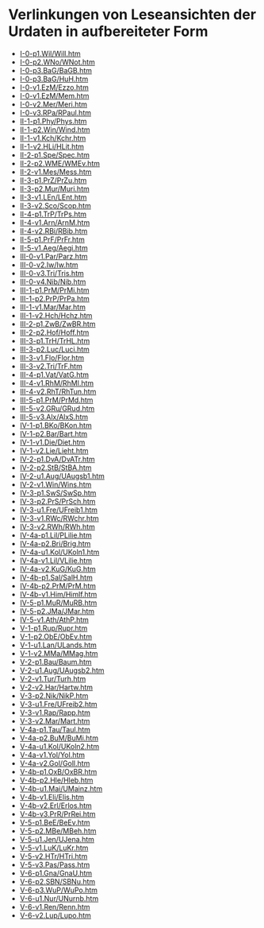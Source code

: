 # Verlinkungen von Leseansichten der Urdaten in aufbereiteter Form

- <a href="https://dienst.badw.de/varia?url=https%3A%2F%2Fdaten.badw.de%2Fmhd-korpus%2F-%2Fraw%2Farbeitsfassung%2FP-htm%2FI-0-p1.Wil%2FWill.htm" target="_blank" rel="noopener noreferrer">I-0-p1.Wil/Will.htm</a>
- <a href="https://dienst.badw.de/varia?url=https%3A%2F%2Fdaten.badw.de%2Fmhd-korpus%2F-%2Fraw%2Farbeitsfassung%2FP-htm%2FI-0-p2.WNo%2FWNot.htm" target="_blank" rel="noopener noreferrer">I-0-p2.WNo/WNot.htm</a>
- <a href="https://dienst.badw.de/varia?url=https%3A%2F%2Fdaten.badw.de%2Fmhd-korpus%2F-%2Fraw%2Farbeitsfassung%2FP-htm%2FI-0-p3.BaG%2FBaGB.htm" target="_blank" rel="noopener noreferrer">I-0-p3.BaG/BaGB.htm</a>
- <a href="https://dienst.badw.de/varia?url=https%3A%2F%2Fdaten.badw.de%2Fmhd-korpus%2F-%2Fraw%2Farbeitsfassung%2FP-htm%2FI-0-p3.BaG%2FHuH.htm" target="_blank" rel="noopener noreferrer">I-0-p3.BaG/HuH.htm</a>
- <a href="https://dienst.badw.de/varia?url=https%3A%2F%2Fdaten.badw.de%2Fmhd-korpus%2F-%2Fraw%2Farbeitsfassung%2FP-htm%2FI-0-v1.EzM%2FEzzo.htm" target="_blank" rel="noopener noreferrer">I-0-v1.EzM/Ezzo.htm</a>
- <a href="https://dienst.badw.de/varia?url=https%3A%2F%2Fdaten.badw.de%2Fmhd-korpus%2F-%2Fraw%2Farbeitsfassung%2FP-htm%2FI-0-v1.EzM%2FMem.htm" target="_blank" rel="noopener noreferrer">I-0-v1.EzM/Mem.htm</a>
- <a href="https://dienst.badw.de/varia?url=https%3A%2F%2Fdaten.badw.de%2Fmhd-korpus%2F-%2Fraw%2Farbeitsfassung%2FP-htm%2FI-0-v2.Mer%2FMeri.htm" target="_blank" rel="noopener noreferrer">I-0-v2.Mer/Meri.htm</a>
- <a href="https://dienst.badw.de/varia?url=https%3A%2F%2Fdaten.badw.de%2Fmhd-korpus%2F-%2Fraw%2Farbeitsfassung%2FP-htm%2FI-0-v3.RPa%2FRPaul.htm" target="_blank" rel="noopener noreferrer">I-0-v3.RPa/RPaul.htm</a>
- <a href="https://dienst.badw.de/varia?url=https%3A%2F%2Fdaten.badw.de%2Fmhd-korpus%2F-%2Fraw%2Farbeitsfassung%2FP-htm%2FII-1-p1.Phy%2FPhys.htm" target="_blank" rel="noopener noreferrer">II-1-p1.Phy/Phys.htm</a>
- <a href="https://dienst.badw.de/varia?url=https%3A%2F%2Fdaten.badw.de%2Fmhd-korpus%2F-%2Fraw%2Farbeitsfassung%2FP-htm%2FII-1-p2.Win%2FWind.htm" target="_blank" rel="noopener noreferrer">II-1-p2.Win/Wind.htm</a>
- <a href="https://dienst.badw.de/varia?url=https%3A%2F%2Fdaten.badw.de%2Fmhd-korpus%2F-%2Fraw%2Farbeitsfassung%2FP-htm%2FII-1-v1.Kch%2FKchr.htm" target="_blank" rel="noopener noreferrer">II-1-v1.Kch/Kchr.htm</a>
- <a href="https://dienst.badw.de/varia?url=https%3A%2F%2Fdaten.badw.de%2Fmhd-korpus%2F-%2Fraw%2Farbeitsfassung%2FP-htm%2FII-1-v2.HLi%2FHLit.htm" target="_blank" rel="noopener noreferrer">II-1-v2.HLi/HLit.htm</a>
- <a href="https://dienst.badw.de/varia?url=https%3A%2F%2Fdaten.badw.de%2Fmhd-korpus%2F-%2Fraw%2Farbeitsfassung%2FP-htm%2FII-2-p1.Spe%2FSpec.htm" target="_blank" rel="noopener noreferrer">II-2-p1.Spe/Spec.htm</a>
- <a href="https://dienst.badw.de/varia?url=https%3A%2F%2Fdaten.badw.de%2Fmhd-korpus%2F-%2Fraw%2Farbeitsfassung%2FP-htm%2FII-2-p2.WME%2FWMEv.htm" target="_blank" rel="noopener noreferrer">II-2-p2.WME/WMEv.htm</a>
- <a href="https://dienst.badw.de/varia?url=https%3A%2F%2Fdaten.badw.de%2Fmhd-korpus%2F-%2Fraw%2Farbeitsfassung%2FP-htm%2FII-2-v1.Mes%2FMess.htm" target="_blank" rel="noopener noreferrer">II-2-v1.Mes/Mess.htm</a>
- <a href="https://dienst.badw.de/varia?url=https%3A%2F%2Fdaten.badw.de%2Fmhd-korpus%2F-%2Fraw%2Farbeitsfassung%2FP-htm%2FII-3-p1.PrZ%2FPrZu.htm" target="_blank" rel="noopener noreferrer">II-3-p1.PrZ/PrZu.htm</a>
- <a href="https://dienst.badw.de/varia?url=https%3A%2F%2Fdaten.badw.de%2Fmhd-korpus%2F-%2Fraw%2Farbeitsfassung%2FP-htm%2FII-3-p2.Mur%2FMuri.htm" target="_blank" rel="noopener noreferrer">II-3-p2.Mur/Muri.htm</a>
- <a href="https://dienst.badw.de/varia?url=https%3A%2F%2Fdaten.badw.de%2Fmhd-korpus%2F-%2Fraw%2Farbeitsfassung%2FP-htm%2FII-3-v1.LEn%2FLEnt.htm" target="_blank" rel="noopener noreferrer">II-3-v1.LEn/LEnt.htm</a>
- <a href="https://dienst.badw.de/varia?url=https%3A%2F%2Fdaten.badw.de%2Fmhd-korpus%2F-%2Fraw%2Farbeitsfassung%2FP-htm%2FII-3-v2.Sco%2FScop.htm" target="_blank" rel="noopener noreferrer">II-3-v2.Sco/Scop.htm</a>
- <a href="https://dienst.badw.de/varia?url=https%3A%2F%2Fdaten.badw.de%2Fmhd-korpus%2F-%2Fraw%2Farbeitsfassung%2FP-htm%2FII-4-p1.TrP%2FTrPs.htm" target="_blank" rel="noopener noreferrer">II-4-p1.TrP/TrPs.htm</a>
- <a href="https://dienst.badw.de/varia?url=https%3A%2F%2Fdaten.badw.de%2Fmhd-korpus%2F-%2Fraw%2Farbeitsfassung%2FP-htm%2FII-4-v1.Arn%2FArnM.htm" target="_blank" rel="noopener noreferrer">II-4-v1.Arn/ArnM.htm</a>
- <a href="https://dienst.badw.de/varia?url=https%3A%2F%2Fdaten.badw.de%2Fmhd-korpus%2F-%2Fraw%2Farbeitsfassung%2FP-htm%2FII-4-v2.RBi%2FRBib.htm" target="_blank" rel="noopener noreferrer">II-4-v2.RBi/RBib.htm</a>
- <a href="https://dienst.badw.de/varia?url=https%3A%2F%2Fdaten.badw.de%2Fmhd-korpus%2F-%2Fraw%2Farbeitsfassung%2FP-htm%2FII-5-p1.PrF%2FPrFr.htm" target="_blank" rel="noopener noreferrer">II-5-p1.PrF/PrFr.htm</a>
- <a href="https://dienst.badw.de/varia?url=https%3A%2F%2Fdaten.badw.de%2Fmhd-korpus%2F-%2Fraw%2Farbeitsfassung%2FP-htm%2FII-5-v1.Aeg%2FAegi.htm" target="_blank" rel="noopener noreferrer">II-5-v1.Aeg/Aegi.htm</a>
- <a href="https://dienst.badw.de/varia?url=https%3A%2F%2Fdaten.badw.de%2Fmhd-korpus%2F-%2Fraw%2Farbeitsfassung%2FP-htm%2FIII-0-v1.Par%2FParz.htm" target="_blank" rel="noopener noreferrer">III-0-v1.Par/Parz.htm</a>
- <a href="https://dienst.badw.de/varia?url=https%3A%2F%2Fdaten.badw.de%2Fmhd-korpus%2F-%2Fraw%2Farbeitsfassung%2FP-htm%2FIII-0-v2.Iw%2FIw.htm" target="_blank" rel="noopener noreferrer">III-0-v2.Iw/Iw.htm</a>
- <a href="https://dienst.badw.de/varia?url=https%3A%2F%2Fdaten.badw.de%2Fmhd-korpus%2F-%2Fraw%2Farbeitsfassung%2FP-htm%2FIII-0-v3.Tri%2FTris.htm" target="_blank" rel="noopener noreferrer">III-0-v3.Tri/Tris.htm</a>
- <a href="https://dienst.badw.de/varia?url=https%3A%2F%2Fdaten.badw.de%2Fmhd-korpus%2F-%2Fraw%2Farbeitsfassung%2FP-htm%2FIII-0-v4.Nib%2FNib.htm" target="_blank" rel="noopener noreferrer">III-0-v4.Nib/Nib.htm</a>
- <a href="https://dienst.badw.de/varia?url=https%3A%2F%2Fdaten.badw.de%2Fmhd-korpus%2F-%2Fraw%2Farbeitsfassung%2FP-htm%2FIII-1-p1.PrM%2FPrMi.htm" target="_blank" rel="noopener noreferrer">III-1-p1.PrM/PrMi.htm</a>
- <a href="https://dienst.badw.de/varia?url=https%3A%2F%2Fdaten.badw.de%2Fmhd-korpus%2F-%2Fraw%2Farbeitsfassung%2FP-htm%2FIII-1-p2.PrP%2FPrPa.htm" target="_blank" rel="noopener noreferrer">III-1-p2.PrP/PrPa.htm</a>
- <a href="https://dienst.badw.de/varia?url=https%3A%2F%2Fdaten.badw.de%2Fmhd-korpus%2F-%2Fraw%2Farbeitsfassung%2FP-htm%2FIII-1-v1.Mar%2FMar.htm" target="_blank" rel="noopener noreferrer">III-1-v1.Mar/Mar.htm</a>
- <a href="https://dienst.badw.de/varia?url=https%3A%2F%2Fdaten.badw.de%2Fmhd-korpus%2F-%2Fraw%2Farbeitsfassung%2FP-htm%2FIII-1-v2.Hch%2FHchz.htm" target="_blank" rel="noopener noreferrer">III-1-v2.Hch/Hchz.htm</a>
- <a href="https://dienst.badw.de/varia?url=https%3A%2F%2Fdaten.badw.de%2Fmhd-korpus%2F-%2Fraw%2Farbeitsfassung%2FP-htm%2FIII-2-p1.ZwB%2FZwBR.htm" target="_blank" rel="noopener noreferrer">III-2-p1.ZwB/ZwBR.htm</a>
- <a href="https://dienst.badw.de/varia?url=https%3A%2F%2Fdaten.badw.de%2Fmhd-korpus%2F-%2Fraw%2Farbeitsfassung%2FP-htm%2FIII-2-p2.Hof%2FHoff.htm" target="_blank" rel="noopener noreferrer">III-2-p2.Hof/Hoff.htm</a>
- <a href="https://dienst.badw.de/varia?url=https%3A%2F%2Fdaten.badw.de%2Fmhd-korpus%2F-%2Fraw%2Farbeitsfassung%2FP-htm%2FIII-3-p1.TrH%2FTrHL.htm" target="_blank" rel="noopener noreferrer">III-3-p1.TrH/TrHL.htm</a>
- <a href="https://dienst.badw.de/varia?url=https%3A%2F%2Fdaten.badw.de%2Fmhd-korpus%2F-%2Fraw%2Farbeitsfassung%2FP-htm%2FIII-3-p2.Luc%2FLuci.htm" target="_blank" rel="noopener noreferrer">III-3-p2.Luc/Luci.htm</a>
- <a href="https://dienst.badw.de/varia?url=https%3A%2F%2Fdaten.badw.de%2Fmhd-korpus%2F-%2Fraw%2Farbeitsfassung%2FP-htm%2FIII-3-v1.Flo%2FFlor.htm" target="_blank" rel="noopener noreferrer">III-3-v1.Flo/Flor.htm</a>
- <a href="https://dienst.badw.de/varia?url=https%3A%2F%2Fdaten.badw.de%2Fmhd-korpus%2F-%2Fraw%2Farbeitsfassung%2FP-htm%2FIII-3-v2.Tri%2FTrF.htm" target="_blank" rel="noopener noreferrer">III-3-v2.Tri/TrF.htm</a>
- <a href="https://dienst.badw.de/varia?url=https%3A%2F%2Fdaten.badw.de%2Fmhd-korpus%2F-%2Fraw%2Farbeitsfassung%2FP-htm%2FIII-4-p1.Vat%2FVatG.htm" target="_blank" rel="noopener noreferrer">III-4-p1.Vat/VatG.htm</a>
- <a href="https://dienst.badw.de/varia?url=https%3A%2F%2Fdaten.badw.de%2Fmhd-korpus%2F-%2Fraw%2Farbeitsfassung%2FP-htm%2FIII-4-v1.RhM%2FRhMl.htm" target="_blank" rel="noopener noreferrer">III-4-v1.RhM/RhMl.htm</a>
- <a href="https://dienst.badw.de/varia?url=https%3A%2F%2Fdaten.badw.de%2Fmhd-korpus%2F-%2Fraw%2Farbeitsfassung%2FP-htm%2FIII-4-v2.RhT%2FRhTun.htm" target="_blank" rel="noopener noreferrer">III-4-v2.RhT/RhTun.htm</a>
- <a href="https://dienst.badw.de/varia?url=https%3A%2F%2Fdaten.badw.de%2Fmhd-korpus%2F-%2Fraw%2Farbeitsfassung%2FP-htm%2FIII-5-p1.PrM%2FPrMd.htm" target="_blank" rel="noopener noreferrer">III-5-p1.PrM/PrMd.htm</a>
- <a href="https://dienst.badw.de/varia?url=https%3A%2F%2Fdaten.badw.de%2Fmhd-korpus%2F-%2Fraw%2Farbeitsfassung%2FP-htm%2FIII-5-v2.GRu%2FGRud.htm" target="_blank" rel="noopener noreferrer">III-5-v2.GRu/GRud.htm</a>
- <a href="https://dienst.badw.de/varia?url=https%3A%2F%2Fdaten.badw.de%2Fmhd-korpus%2F-%2Fraw%2Farbeitsfassung%2FP-htm%2FIII-5-v3.Alx%2FAlxS.htm" target="_blank" rel="noopener noreferrer">III-5-v3.Alx/AlxS.htm</a>
- <a href="https://dienst.badw.de/varia?url=https%3A%2F%2Fdaten.badw.de%2Fmhd-korpus%2F-%2Fraw%2Farbeitsfassung%2FP-htm%2FIV-1-p1.BKo%2FBKon.htm" target="_blank" rel="noopener noreferrer">IV-1-p1.BKo/BKon.htm</a>
- <a href="https://dienst.badw.de/varia?url=https%3A%2F%2Fdaten.badw.de%2Fmhd-korpus%2F-%2Fraw%2Farbeitsfassung%2FP-htm%2FIV-1-p2.Bar%2FBart.htm" target="_blank" rel="noopener noreferrer">IV-1-p2.Bar/Bart.htm</a>
- <a href="https://dienst.badw.de/varia?url=https%3A%2F%2Fdaten.badw.de%2Fmhd-korpus%2F-%2Fraw%2Farbeitsfassung%2FP-htm%2FIV-1-v1.Die%2FDiet.htm" target="_blank" rel="noopener noreferrer">IV-1-v1.Die/Diet.htm</a>
- <a href="https://dienst.badw.de/varia?url=https%3A%2F%2Fdaten.badw.de%2Fmhd-korpus%2F-%2Fraw%2Farbeitsfassung%2FP-htm%2FIV-1-v2.Lie%2FLieht.htm" target="_blank" rel="noopener noreferrer">IV-1-v2.Lie/Lieht.htm</a>
- <a href="https://dienst.badw.de/varia?url=https%3A%2F%2Fdaten.badw.de%2Fmhd-korpus%2F-%2Fraw%2Farbeitsfassung%2FP-htm%2FIV-2-p1.DvA%2FDvATr.htm" target="_blank" rel="noopener noreferrer">IV-2-p1.DvA/DvATr.htm</a>
- <a href="https://dienst.badw.de/varia?url=https%3A%2F%2Fdaten.badw.de%2Fmhd-korpus%2F-%2Fraw%2Farbeitsfassung%2FP-htm%2FIV-2-p2.StB%2FStBA.htm" target="_blank" rel="noopener noreferrer">IV-2-p2.StB/StBA.htm</a>
- <a href="https://dienst.badw.de/varia?url=https%3A%2F%2Fdaten.badw.de%2Fmhd-korpus%2F-%2Fraw%2Farbeitsfassung%2FP-htm%2FIV-2-u1.Aug%2FUAugsb1.htm" target="_blank" rel="noopener noreferrer">IV-2-u1.Aug/UAugsb1.htm</a>
- <a href="https://dienst.badw.de/varia?url=https%3A%2F%2Fdaten.badw.de%2Fmhd-korpus%2F-%2Fraw%2Farbeitsfassung%2FP-htm%2FIV-2-v1.Win%2FWins.htm" target="_blank" rel="noopener noreferrer">IV-2-v1.Win/Wins.htm</a>
- <a href="https://dienst.badw.de/varia?url=https%3A%2F%2Fdaten.badw.de%2Fmhd-korpus%2F-%2Fraw%2Farbeitsfassung%2FP-htm%2FIV-3-p1.SwS%2FSwSp.htm" target="_blank" rel="noopener noreferrer">IV-3-p1.SwS/SwSp.htm</a>
- <a href="https://dienst.badw.de/varia?url=https%3A%2F%2Fdaten.badw.de%2Fmhd-korpus%2F-%2Fraw%2Farbeitsfassung%2FP-htm%2FIV-3-p2.PrS%2FPrSch.htm" target="_blank" rel="noopener noreferrer">IV-3-p2.PrS/PrSch.htm</a>
- <a href="https://dienst.badw.de/varia?url=https%3A%2F%2Fdaten.badw.de%2Fmhd-korpus%2F-%2Fraw%2Farbeitsfassung%2FP-htm%2FIV-3-u1.Fre%2FUFreib1.htm" target="_blank" rel="noopener noreferrer">IV-3-u1.Fre/UFreib1.htm</a>
- <a href="https://dienst.badw.de/varia?url=https%3A%2F%2Fdaten.badw.de%2Fmhd-korpus%2F-%2Fraw%2Farbeitsfassung%2FP-htm%2FIV-3-v1.RWc%2FRWchr.htm" target="_blank" rel="noopener noreferrer">IV-3-v1.RWc/RWchr.htm</a>
- <a href="https://dienst.badw.de/varia?url=https%3A%2F%2Fdaten.badw.de%2Fmhd-korpus%2F-%2Fraw%2Farbeitsfassung%2FP-htm%2FIV-3-v2.RWh%2FRWh.htm" target="_blank" rel="noopener noreferrer">IV-3-v2.RWh/RWh.htm</a>
- <a href="https://dienst.badw.de/varia?url=https%3A%2F%2Fdaten.badw.de%2Fmhd-korpus%2F-%2Fraw%2Farbeitsfassung%2FP-htm%2FIV-4a-p1.Lil%2FPLilie.htm" target="_blank" rel="noopener noreferrer">IV-4a-p1.Lil/PLilie.htm</a>
- <a href="https://dienst.badw.de/varia?url=https%3A%2F%2Fdaten.badw.de%2Fmhd-korpus%2F-%2Fraw%2Farbeitsfassung%2FP-htm%2FIV-4a-p2.Bri%2FBrig.htm" target="_blank" rel="noopener noreferrer">IV-4a-p2.Bri/Brig.htm</a>
- <a href="https://dienst.badw.de/varia?url=https%3A%2F%2Fdaten.badw.de%2Fmhd-korpus%2F-%2Fraw%2Farbeitsfassung%2FP-htm%2FIV-4a-u1.Kol%2FUKoln1.htm" target="_blank" rel="noopener noreferrer">IV-4a-u1.Kol/UKoln1.htm</a>
- <a href="https://dienst.badw.de/varia?url=https%3A%2F%2Fdaten.badw.de%2Fmhd-korpus%2F-%2Fraw%2Farbeitsfassung%2FP-htm%2FIV-4a-v1.Lil%2FVLilie.htm" target="_blank" rel="noopener noreferrer">IV-4a-v1.Lil/VLilie.htm</a>
- <a href="https://dienst.badw.de/varia?url=https%3A%2F%2Fdaten.badw.de%2Fmhd-korpus%2F-%2Fraw%2Farbeitsfassung%2FP-htm%2FIV-4a-v2.KuG%2FKuG.htm" target="_blank" rel="noopener noreferrer">IV-4a-v2.KuG/KuG.htm</a>
- <a href="https://dienst.badw.de/varia?url=https%3A%2F%2Fdaten.badw.de%2Fmhd-korpus%2F-%2Fraw%2Farbeitsfassung%2FP-htm%2FIV-4b-p1.Sal%2FSalH.htm" target="_blank" rel="noopener noreferrer">IV-4b-p1.Sal/SalH.htm</a>
- <a href="https://dienst.badw.de/varia?url=https%3A%2F%2Fdaten.badw.de%2Fmhd-korpus%2F-%2Fraw%2Farbeitsfassung%2FP-htm%2FIV-4b-p2.PrM%2FPrM.htm" target="_blank" rel="noopener noreferrer">IV-4b-p2.PrM/PrM.htm</a>
- <a href="https://dienst.badw.de/varia?url=https%3A%2F%2Fdaten.badw.de%2Fmhd-korpus%2F-%2Fraw%2Farbeitsfassung%2FP-htm%2FIV-4b-v1.Him%2FHimlf.htm" target="_blank" rel="noopener noreferrer">IV-4b-v1.Him/Himlf.htm</a>
- <a href="https://dienst.badw.de/varia?url=https%3A%2F%2Fdaten.badw.de%2Fmhd-korpus%2F-%2Fraw%2Farbeitsfassung%2FP-htm%2FIV-5-p1.MuR%2FMuRB.htm" target="_blank" rel="noopener noreferrer">IV-5-p1.MuR/MuRB.htm</a>
- <a href="https://dienst.badw.de/varia?url=https%3A%2F%2Fdaten.badw.de%2Fmhd-korpus%2F-%2Fraw%2Farbeitsfassung%2FP-htm%2FIV-5-p2.JMa%2FJMar.htm" target="_blank" rel="noopener noreferrer">IV-5-p2.JMa/JMar.htm</a>
- <a href="https://dienst.badw.de/varia?url=https%3A%2F%2Fdaten.badw.de%2Fmhd-korpus%2F-%2Fraw%2Farbeitsfassung%2FP-htm%2FIV-5-v1.Ath%2FAthP.htm" target="_blank" rel="noopener noreferrer">IV-5-v1.Ath/AthP.htm</a>
- <a href="https://dienst.badw.de/varia?url=https%3A%2F%2Fdaten.badw.de%2Fmhd-korpus%2F-%2Fraw%2Farbeitsfassung%2FP-htm%2FV-1-p1.Rup%2FRupr.htm" target="_blank" rel="noopener noreferrer">V-1-p1.Rup/Rupr.htm</a>
- <a href="https://dienst.badw.de/varia?url=https%3A%2F%2Fdaten.badw.de%2Fmhd-korpus%2F-%2Fraw%2Farbeitsfassung%2FP-htm%2FV-1-p2.ObE%2FObEv.htm" target="_blank" rel="noopener noreferrer">V-1-p2.ObE/ObEv.htm</a>
- <a href="https://dienst.badw.de/varia?url=https%3A%2F%2Fdaten.badw.de%2Fmhd-korpus%2F-%2Fraw%2Farbeitsfassung%2FP-htm%2FV-1-u1.Lan%2FULands.htm" target="_blank" rel="noopener noreferrer">V-1-u1.Lan/ULands.htm</a>
- <a href="https://dienst.badw.de/varia?url=https%3A%2F%2Fdaten.badw.de%2Fmhd-korpus%2F-%2Fraw%2Farbeitsfassung%2FP-htm%2FV-1-v2.MMa%2FMMag.htm" target="_blank" rel="noopener noreferrer">V-1-v2.MMa/MMag.htm</a>
- <a href="https://dienst.badw.de/varia?url=https%3A%2F%2Fdaten.badw.de%2Fmhd-korpus%2F-%2Fraw%2Farbeitsfassung%2FP-htm%2FV-2-p1.Bau%2FBaum.htm" target="_blank" rel="noopener noreferrer">V-2-p1.Bau/Baum.htm</a>
- <a href="https://dienst.badw.de/varia?url=https%3A%2F%2Fdaten.badw.de%2Fmhd-korpus%2F-%2Fraw%2Farbeitsfassung%2FP-htm%2FV-2-u1.Aug%2FUAugsb2.htm" target="_blank" rel="noopener noreferrer">V-2-u1.Aug/UAugsb2.htm</a>
- <a href="https://dienst.badw.de/varia?url=https%3A%2F%2Fdaten.badw.de%2Fmhd-korpus%2F-%2Fraw%2Farbeitsfassung%2FP-htm%2FV-2-v1.Tur%2FTurh.htm" target="_blank" rel="noopener noreferrer">V-2-v1.Tur/Turh.htm</a>
- <a href="https://dienst.badw.de/varia?url=https%3A%2F%2Fdaten.badw.de%2Fmhd-korpus%2F-%2Fraw%2Farbeitsfassung%2FP-htm%2FV-2-v2.Har%2FHartw.htm" target="_blank" rel="noopener noreferrer">V-2-v2.Har/Hartw.htm</a>
- <a href="https://dienst.badw.de/varia?url=https%3A%2F%2Fdaten.badw.de%2Fmhd-korpus%2F-%2Fraw%2Farbeitsfassung%2FP-htm%2FV-3-p2.Nik%2FNikP.htm" target="_blank" rel="noopener noreferrer">V-3-p2.Nik/NikP.htm</a>
- <a href="https://dienst.badw.de/varia?url=https%3A%2F%2Fdaten.badw.de%2Fmhd-korpus%2F-%2Fraw%2Farbeitsfassung%2FP-htm%2FV-3-u1.Fre%2FUFreib2.htm" target="_blank" rel="noopener noreferrer">V-3-u1.Fre/UFreib2.htm</a>
- <a href="https://dienst.badw.de/varia?url=https%3A%2F%2Fdaten.badw.de%2Fmhd-korpus%2F-%2Fraw%2Farbeitsfassung%2FP-htm%2FV-3-v1.Rap%2FRapp.htm" target="_blank" rel="noopener noreferrer">V-3-v1.Rap/Rapp.htm</a>
- <a href="https://dienst.badw.de/varia?url=https%3A%2F%2Fdaten.badw.de%2Fmhd-korpus%2F-%2Fraw%2Farbeitsfassung%2FP-htm%2FV-3-v2.Mar%2FMart.htm" target="_blank" rel="noopener noreferrer">V-3-v2.Mar/Mart.htm</a>
- <a href="https://dienst.badw.de/varia?url=https%3A%2F%2Fdaten.badw.de%2Fmhd-korpus%2F-%2Fraw%2Farbeitsfassung%2FP-htm%2FV-4a-p1.Tau%2FTaul.htm" target="_blank" rel="noopener noreferrer">V-4a-p1.Tau/Taul.htm</a>
- <a href="https://dienst.badw.de/varia?url=https%3A%2F%2Fdaten.badw.de%2Fmhd-korpus%2F-%2Fraw%2Farbeitsfassung%2FP-htm%2FV-4a-p2.BuM%2FBuMi.htm" target="_blank" rel="noopener noreferrer">V-4a-p2.BuM/BuMi.htm</a>
- <a href="https://dienst.badw.de/varia?url=https%3A%2F%2Fdaten.badw.de%2Fmhd-korpus%2F-%2Fraw%2Farbeitsfassung%2FP-htm%2FV-4a-u1.Kol%2FUKoln2.htm" target="_blank" rel="noopener noreferrer">V-4a-u1.Kol/UKoln2.htm</a>
- <a href="https://dienst.badw.de/varia?url=https%3A%2F%2Fdaten.badw.de%2Fmhd-korpus%2F-%2Fraw%2Farbeitsfassung%2FP-htm%2FV-4a-v1.Yol%2FYol.htm" target="_blank" rel="noopener noreferrer">V-4a-v1.Yol/Yol.htm</a>
- <a href="https://dienst.badw.de/varia?url=https%3A%2F%2Fdaten.badw.de%2Fmhd-korpus%2F-%2Fraw%2Farbeitsfassung%2FP-htm%2FV-4a-v2.Gol%2FGoll.htm" target="_blank" rel="noopener noreferrer">V-4a-v2.Gol/Goll.htm</a>
- <a href="https://dienst.badw.de/varia?url=https%3A%2F%2Fdaten.badw.de%2Fmhd-korpus%2F-%2Fraw%2Farbeitsfassung%2FP-htm%2FV-4b-p1.OxB%2FOxBR.htm" target="_blank" rel="noopener noreferrer">V-4b-p1.OxB/OxBR.htm</a>
- <a href="https://dienst.badw.de/varia?url=https%3A%2F%2Fdaten.badw.de%2Fmhd-korpus%2F-%2Fraw%2Farbeitsfassung%2FP-htm%2FV-4b-p2.Hle%2FHleb.htm" target="_blank" rel="noopener noreferrer">V-4b-p2.Hle/Hleb.htm</a>
- <a href="https://dienst.badw.de/varia?url=https%3A%2F%2Fdaten.badw.de%2Fmhd-korpus%2F-%2Fraw%2Farbeitsfassung%2FP-htm%2FV-4b-u1.Mai%2FUMainz.htm" target="_blank" rel="noopener noreferrer">V-4b-u1.Mai/UMainz.htm</a>
- <a href="https://dienst.badw.de/varia?url=https%3A%2F%2Fdaten.badw.de%2Fmhd-korpus%2F-%2Fraw%2Farbeitsfassung%2FP-htm%2FV-4b-v1.Eli%2FElis.htm" target="_blank" rel="noopener noreferrer">V-4b-v1.Eli/Elis.htm</a>
- <a href="https://dienst.badw.de/varia?url=https%3A%2F%2Fdaten.badw.de%2Fmhd-korpus%2F-%2Fraw%2Farbeitsfassung%2FP-htm%2FV-4b-v2.Erl%2FErlos.htm" target="_blank" rel="noopener noreferrer">V-4b-v2.Erl/Erlos.htm</a>
- <a href="https://dienst.badw.de/varia?url=https%3A%2F%2Fdaten.badw.de%2Fmhd-korpus%2F-%2Fraw%2Farbeitsfassung%2FP-htm%2FV-4b-v3.PrR%2FPrRei.htm" target="_blank" rel="noopener noreferrer">V-4b-v3.PrR/PrRei.htm</a>
- <a href="https://dienst.badw.de/varia?url=https%3A%2F%2Fdaten.badw.de%2Fmhd-korpus%2F-%2Fraw%2Farbeitsfassung%2FP-htm%2FV-5-p1.BeE%2FBeEv.htm" target="_blank" rel="noopener noreferrer">V-5-p1.BeE/BeEv.htm</a>
- <a href="https://dienst.badw.de/varia?url=https%3A%2F%2Fdaten.badw.de%2Fmhd-korpus%2F-%2Fraw%2Farbeitsfassung%2FP-htm%2FV-5-p2.MBe%2FMBeh.htm" target="_blank" rel="noopener noreferrer">V-5-p2.MBe/MBeh.htm</a>
- <a href="https://dienst.badw.de/varia?url=https%3A%2F%2Fdaten.badw.de%2Fmhd-korpus%2F-%2Fraw%2Farbeitsfassung%2FP-htm%2FV-5-u1.Jen%2FUJena.htm" target="_blank" rel="noopener noreferrer">V-5-u1.Jen/UJena.htm</a>
- <a href="https://dienst.badw.de/varia?url=https%3A%2F%2Fdaten.badw.de%2Fmhd-korpus%2F-%2Fraw%2Farbeitsfassung%2FP-htm%2FV-5-v1.LuK%2FLuKr.htm" target="_blank" rel="noopener noreferrer">V-5-v1.LuK/LuKr.htm</a>
- <a href="https://dienst.badw.de/varia?url=https%3A%2F%2Fdaten.badw.de%2Fmhd-korpus%2F-%2Fraw%2Farbeitsfassung%2FP-htm%2FV-5-v2.HTr%2FHTri.htm" target="_blank" rel="noopener noreferrer">V-5-v2.HTr/HTri.htm</a>
- <a href="https://dienst.badw.de/varia?url=https%3A%2F%2Fdaten.badw.de%2Fmhd-korpus%2F-%2Fraw%2Farbeitsfassung%2FP-htm%2FV-5-v3.Pas%2FPass.htm" target="_blank" rel="noopener noreferrer">V-5-v3.Pas/Pass.htm</a>
- <a href="https://dienst.badw.de/varia?url=https%3A%2F%2Fdaten.badw.de%2Fmhd-korpus%2F-%2Fraw%2Farbeitsfassung%2FP-htm%2FV-6-p1.Gna%2FGnaU.htm" target="_blank" rel="noopener noreferrer">V-6-p1.Gna/GnaU.htm</a>
- <a href="https://dienst.badw.de/varia?url=https%3A%2F%2Fdaten.badw.de%2Fmhd-korpus%2F-%2Fraw%2Farbeitsfassung%2FP-htm%2FV-6-p2.SBN%2FSBNu.htm" target="_blank" rel="noopener noreferrer">V-6-p2.SBN/SBNu.htm</a>
- <a href="https://dienst.badw.de/varia?url=https%3A%2F%2Fdaten.badw.de%2Fmhd-korpus%2F-%2Fraw%2Farbeitsfassung%2FP-htm%2FV-6-p3.WuP%2FWuPo.htm" target="_blank" rel="noopener noreferrer">V-6-p3.WuP/WuPo.htm</a>
- <a href="https://dienst.badw.de/varia?url=https%3A%2F%2Fdaten.badw.de%2Fmhd-korpus%2F-%2Fraw%2Farbeitsfassung%2FP-htm%2FV-6-u1.Nur%2FUNurnb.htm" target="_blank" rel="noopener noreferrer">V-6-u1.Nur/UNurnb.htm</a>
- <a href="https://dienst.badw.de/varia?url=https%3A%2F%2Fdaten.badw.de%2Fmhd-korpus%2F-%2Fraw%2Farbeitsfassung%2FP-htm%2FV-6-v1.Ren%2FRenn.htm" target="_blank" rel="noopener noreferrer">V-6-v1.Ren/Renn.htm</a>
- <a href="https://dienst.badw.de/varia?url=https%3A%2F%2Fdaten.badw.de%2Fmhd-korpus%2F-%2Fraw%2Farbeitsfassung%2FP-htm%2FV-6-v2.Lup%2FLupo.htm" target="_blank" rel="noopener noreferrer">V-6-v2.Lup/Lupo.htm</a>
